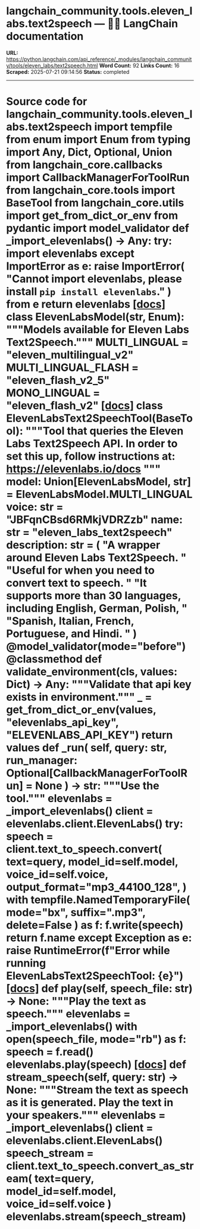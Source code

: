 # langchain_community.tools.eleven_labs.text2speech — 🦜🔗 LangChain  documentation

**URL:** https://python.langchain.com/api_reference/_modules/langchain_community/tools/eleven_labs/text2speech.html
**Word Count:** 92
**Links Count:** 16
**Scraped:** 2025-07-21 09:14:56
**Status:** completed

---

# Source code for langchain\_community.tools.eleven\_labs.text2speech               import tempfile     from enum import Enum     from typing import Any, Dict, Optional, Union          from langchain_core.callbacks import CallbackManagerForToolRun     from langchain_core.tools import BaseTool     from langchain_core.utils import get_from_dict_or_env     from pydantic import model_validator               def _import_elevenlabs() -> Any:         try:             import elevenlabs         except ImportError as e:             raise ImportError(                 "Cannot import elevenlabs, please install `pip install elevenlabs`."             ) from e         return elevenlabs                              [[docs]](https://python.langchain.com/api_reference/community/tools/langchain_community.tools.eleven_labs.text2speech.ElevenLabsModel.html#langchain_community.tools.eleven_labs.text2speech.ElevenLabsModel)     class ElevenLabsModel(str, Enum):         """Models available for Eleven Labs Text2Speech."""              MULTI_LINGUAL = "eleven_multilingual_v2"         MULTI_LINGUAL_FLASH = "eleven_flash_v2_5"         MONO_LINGUAL = "eleven_flash_v2"                                             [[docs]](https://python.langchain.com/api_reference/community/tools/langchain_community.tools.eleven_labs.text2speech.ElevenLabsText2SpeechTool.html#langchain_community.tools.eleven_labs.text2speech.ElevenLabsText2SpeechTool)     class ElevenLabsText2SpeechTool(BaseTool):         """Tool that queries the Eleven Labs Text2Speech API.              In order to set this up, follow instructions at:         https://elevenlabs.io/docs         """              model: Union[ElevenLabsModel, str] = ElevenLabsModel.MULTI_LINGUAL         voice: str = "JBFqnCBsd6RMkjVDRZzb"              name: str = "eleven_labs_text2speech"         description: str = (             "A wrapper around Eleven Labs Text2Speech. "             "Useful for when you need to convert text to speech. "             "It supports more than 30 languages, including English, German, Polish, "             "Spanish, Italian, French, Portuguese, and Hindi. "         )              @model_validator(mode="before")         @classmethod         def validate_environment(cls, values: Dict) -> Any:             """Validate that api key exists in environment."""             _ = get_from_dict_or_env(values, "elevenlabs_api_key", "ELEVENLABS_API_KEY")                  return values              def _run(             self, query: str, run_manager: Optional[CallbackManagerForToolRun] = None         ) -> str:             """Use the tool."""             elevenlabs = _import_elevenlabs()             client = elevenlabs.client.ElevenLabs()             try:                 speech = client.text_to_speech.convert(                     text=query,                     model_id=self.model,                     voice_id=self.voice,                     output_format="mp3_44100_128",                 )                 with tempfile.NamedTemporaryFile(                     mode="bx", suffix=".mp3", delete=False                 ) as f:                     f.write(speech)                 return f.name             except Exception as e:                 raise RuntimeError(f"Error while running ElevenLabsText2SpeechTool: {e}")                         [[docs]](https://python.langchain.com/api_reference/community/tools/langchain_community.tools.eleven_labs.text2speech.ElevenLabsText2SpeechTool.html#langchain_community.tools.eleven_labs.text2speech.ElevenLabsText2SpeechTool.play)         def play(self, speech_file: str) -> None:             """Play the text as speech."""             elevenlabs = _import_elevenlabs()             with open(speech_file, mode="rb") as f:                 speech = f.read()                  elevenlabs.play(speech)                                        [[docs]](https://python.langchain.com/api_reference/community/tools/langchain_community.tools.eleven_labs.text2speech.ElevenLabsText2SpeechTool.html#langchain_community.tools.eleven_labs.text2speech.ElevenLabsText2SpeechTool.stream_speech)         def stream_speech(self, query: str) -> None:             """Stream the text as speech as it is generated.             Play the text in your speakers."""             elevenlabs = _import_elevenlabs()             client = elevenlabs.client.ElevenLabs()             speech_stream = client.text_to_speech.convert_as_stream(                 text=query, model_id=self.model, voice_id=self.voice             )             elevenlabs.stream(speech_stream)